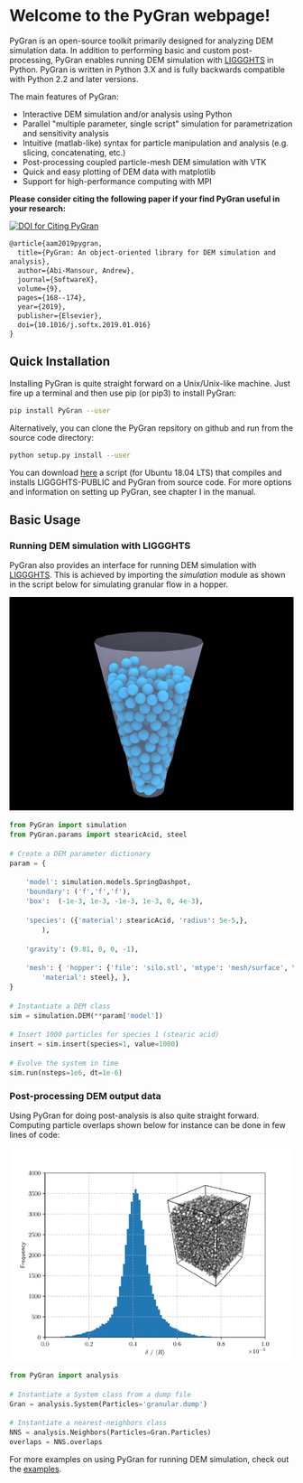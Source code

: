# Welcome to the PyGran webpage!

PyGran is an open-source toolkit primarily designed for analyzing DEM simulation data. In addition to performing basic and custom post-processing, PyGran enables running DEM simulation with [LIGGGHTS](https://www.cfdem.com/liggghtsr-open-source-discrete-element-method-particle-simulation-code) in Python. PyGran is written in Python 3.X and is fully backwards compatible with Python 2.2 and later versions.

The main features of PyGran:

- Interactive DEM simulation and/or analysis using Python 
- Parallel "multiple parameter, single script" simulation for parametrization and sensitivity analysis
- Intuitive (matlab-like) syntax for particle manipulation and analysis (e.g. slicing, concatenating, etc.)
- Post-processing coupled particle-mesh DEM simulation with VTK
- Quick and easy plotting of DEM data with matplotlib
- Support for high-performance computing with MPI

**Please consider citing the following paper if your find PyGran useful in your research:**

[![DOI for Citing PyGran](https://img.shields.io/badge/DOI-10.1021%2Facs.jctc.5b00056-blue.svg)](https://doi.org/10.1016/j.softx.2019.01.016)

```
@article{aam2019pygran,
  title={PyGran: An object-oriented library for DEM simulation and analysis},
  author={Abi-Mansour, Andrew},
  journal={SoftwareX},
  volume={9},
  pages={168--174},
  year={2019},
  publisher={Elsevier},
  doi={10.1016/j.softx.2019.01.016}
}
```

## Quick Installation
Installing PyGran is quite straight forward on a Unix/Unix-like machine. Just fire up a terminal and then use pip (or pip3) to install PyGran:
```bash
pip install PyGran --user
```
Alternatively, you can clone the PyGran repsitory on github and run from the source code directory:
```bash
python setup.py install --user
```
You can download <a href="examples/scripts/ubuntu.sh">here</a> a script (for Ubuntu 18.04 LTS) that compiles and installs LIGGGHTS-PUBLIC and PyGran from source code.
For more options and information on setting up PyGran, see chapter I in the manual.

## Basic Usage
### Running DEM simulation with LIGGGHTS

PyGran also provides an interface for running DEM simulation with [LIGGGHTS](https://www.cfdem.com/liggghtsr-open-source-discrete-element-method-particle-simulation-code). This is achieved by importing the <i>simulation</i> module as shown in the script below for simulating granular flow in a hopper.

<p style="text-align:center;"><img src="images/hopper.png" width="600"></p>

```python
from PyGran import simulation
from PyGran.params import stearicAcid, steel

# Create a DEM parameter dictionary
param = {

	'model': simulation.models.SpringDashpot,
	'boundary': ('f','f','f'),
	'box':  (-1e-3, 1e-3, -1e-3, 1e-3, 0, 4e-3),

	'species': ({'material': stearicAcid, 'radius': 5e-5,}, 
		),
		
	'gravity': (9.81, 0, 0, -1),

	'mesh': { 'hopper': {'file': 'silo.stl', 'mtype': 'mesh/surface', \
		'material': steel}, },
}

# Instantiate a DEM class
sim = simulation.DEM(**param['model'])

# Insert 1000 particles for species 1 (stearic acid)
insert = sim.insert(species=1, value=1000) 

# Evolve the system in time 
sim.run(nsteps=1e6, dt=1e-6)
```
### Post-processing DEM output data
Using PyGran for doing post-analysis is also quite straight forward. Computing particle overlaps shown below for instance can be done in few lines of code:

<p style="text-align:center;"><img src="images/overlap-hist.png"></p>

```python
from PyGran import analysis

# Instantiate a System class from a dump file
Gran = analysis.System(Particles='granular.dump')

# Instantiate a nearest-neighbors class
NNS = analysis.Neighbors(Particles=Gran.Particles)
overlaps = NNS.overlaps
```
For more examples on using PyGran for running DEM simulation, check out the <a href="PyGran/demo/examples.html">examples</a>.
